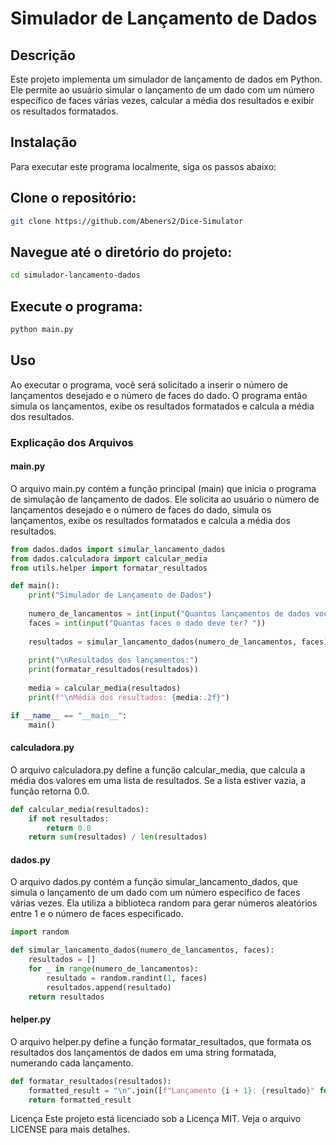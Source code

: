 # Simulador de Lançamento de Dados

## Descrição
Este projeto implementa um simulador de lançamento de dados em Python. Ele permite ao usuário simular o lançamento de um dado com um número específico de faces várias vezes, calcular a média dos resultados e exibir os resultados formatados.

## Instalação
Para executar este programa localmente, siga os passos abaixo:

## Clone o repositório:
```bash
git clone https://github.com/Abeners2/Dice-Simulator
```

## Navegue até o diretório do projeto:

```bash
cd simulador-lancamento-dados
```

## Execute o programa:

```bash
python main.py
```

## Uso
Ao executar o programa, você será solicitado a inserir o número de lançamentos desejado e o número de faces do dado. O programa então simula os lançamentos, exibe os resultados formatados e calcula a média dos resultados.

### Explicação dos Arquivos

#### main.py
O arquivo main.py contém a função principal (main) que inicia o programa de simulação de lançamento de dados. Ele solicita ao usuário o número de lançamentos desejado e o número de faces do dado, simula os lançamentos, exibe os resultados formatados e calcula a média dos resultados.

```python
from dados.dados import simular_lancamento_dados
from dados.calculadora import calcular_media
from utils.helper import formatar_resultados

def main():
    print("Simulador de Lançamento de Dados")
    
    numero_de_lancamentos = int(input("Quantos lançamentos de dados você deseja simular? "))
    faces = int(input("Quantas faces o dado deve ter? "))
    
    resultados = simular_lancamento_dados(numero_de_lancamentos, faces)
    
    print("\nResultados dos lançamentos:")
    print(formatar_resultados(resultados))
    
    media = calcular_media(resultados)
    print(f"\nMédia dos resultados: {media:.2f}")

if __name__ == "__main__":
    main()
```

#### calculadora.py
O arquivo calculadora.py define a função calcular_media, que calcula a média dos valores em uma lista de resultados. Se a lista estiver vazia, a função retorna 0.0.

```python
def calcular_media(resultados):
    if not resultados:
        return 0.0
    return sum(resultados) / len(resultados)
```

#### dados.py
O arquivo dados.py contém a função simular_lancamento_dados, que simula o lançamento de um dado com um número específico de faces várias vezes. Ela utiliza a biblioteca random para gerar números aleatórios entre 1 e o número de faces especificado.

```python
import random

def simular_lancamento_dados(numero_de_lancamentos, faces):
    resultados = []
    for _ in range(numero_de_lancamentos):
        resultado = random.randint(1, faces)
        resultados.append(resultado)
    return resultados
```

#### helper.py
O arquivo helper.py define a função formatar_resultados, que formata os resultados dos lançamentos de dados em uma string formatada, numerando cada lançamento.

```python
def formatar_resultados(resultados):
    formatted_result = "\n".join([f"Lançamento {i + 1}: {resultado}" for i, resultado in enumerate(resultados)])
    return formatted_result
```

Licença
Este projeto está licenciado sob a Licença MIT. Veja o arquivo LICENSE para mais detalhes.
